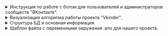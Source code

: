 <details>
    <summary>Инструкция по работе с ботом для пользователей и администраторов сообществ "ВКонтакте".</summary>

### - Администратору сообщества ВК.

**Для начала использования бота в чатах сообщества "ВКонтакте" необходимо:**

1. Произветси настройку сообщества ВК и получить токен доступа, для подключения бота.
2. База данных подключена и настроена, все таблицы созданы. (*На персональном компьютере или удаленном сервере*).
3. Основной скрипт ВК бота должен быть запущен. (*На персональном компьютере или удаленном сервере*).


### - Пошаговая инструкция пользователю ВК бота.
1. Вступаем в сообщество, где реализована возможность использования данного ВК бота и нажимае кнопку "Сообщение":
   
![](https://github.com/s-alex-developer/github.com_supporting-files/blob/main/Group_work_VKinder/img/user_guide/1.png)

***

2. Вводим любое сообщение для активации работы бота:
   
![](https://github.com/s-alex-developer/github.com_supporting-files/blob/main/Group_work_VKinder/img/user_guide/2.png)

***

3. Возвращаемся в на главную стринцу своего профила ВК и переходимв раздел "Мессенджер":
   
![](https://github.com/s-alex-developer/github.com_supporting-files/blob/main/Group_work_VKinder/img/user_guide/3.png)

***
4. Если бот настроен верно и активен, будет предложено нажать на кнопку "Начать поиск".

![](https://github.com/s-alex-developer/github.com_supporting-files/blob/main/Group_work_VKinder/img/user_guide/4.png)

***
5. Далее в формате диалога с ботом будет необходимо ответить на три вопроса и указать город, пол кандидатов и их возрастной диапазон.
 
   По этим трём параметрам будет осуществлен подбор профилей пользователей "ВКонтакте", нажимаем на кнопку "Просмотреть результаты", чтобы продолжить.

![](https://github.com/s-alex-developer/github.com_supporting-files/blob/main/Group_work_VKinder/img/user_guide/5.png)

***
6. Отлично! Мы получили первый результат поиска: Имя, Фамилию пользователя, ссылку на профиль "ВКонтакте" и три самые популярные фотографии профиля, имеющие наибольшее колличество "лайков.
      
![](https://github.com/s-alex-developer/github.com_supporting-files/blob/main/Group_work_VKinder/img/user_guide/6.png)

***
7. Кнопка "Следующий профиль" позволит увидеть другие результаты поиска.

![](https://github.com/s-alex-developer/github.com_supporting-files/blob/main/Group_work_VKinder/img/user_guide/9.png)

***
8. При помощи кнопок "Добавить в избранное" и "Просмотреть избранное" мы можем сохранять и просматривать заинтересовавшие нас профили.

   После завершения текущего сеанса поиска избранные профили буду сохранены и Вы сможете вернуться к их просмотру в будущем.
   
![](https://github.com/s-alex-developer/github.com_supporting-files/blob/main/Group_work_VKinder/img/user_guide/7.png)
***

9. Кнопка "Просмотреть избранное".

![](https://github.com/s-alex-developer/github.com_supporting-files/blob/main/Group_work_VKinder/img/user_guide/10.png)
***

10. Профили, которые нам показались не интересными можно внести "черный список" нажатием кнопки "Игнорировать профиль".

![](https://github.com/s-alex-developer/github.com_supporting-files/blob/main/Group_work_VKinder/img/user_guide/8.png)
***

11. Если Вы уже отметили какой-то профиль как "Избранный" или "Игнорируемый", то при запуске следующего сеанса поиска этот профиль не попадет в результаты и повторно показан не будет.

    После нажатия кнопок "Добавить в избранное" или "Игнорировать профиль" автоматически будет загружен и показан следующий результат поиска.

***
12. Нажатие кнопки "Завершить поиск" прекращает текущую сессию поиска, удаляет не сохраненные результаты поиска из памяти и возвращает нас в начало беседы с ВК ботом.
    
![](https://github.com/s-alex-developer/github.com_supporting-files/blob/main/Group_work_VKinder/img/user_guide/11.png)

***
## *Удачных поисков! Кто ищет, тот обязательно найдет!!!*

</details>

<details>
    <summary>Визуализация алгоритма работы проекта "Vkinder".</summary>

![image](https://github.com/s-alex-developer/github.com_supporting-files/blob/main/Group_work_VKinder/img/diagram_1.png)

</details>


<details>
    <summary> Структура БД и основная информация. </summary>

![image](https://github.com/s-alex-developer/github.com_supporting-files/blob/main/Group_work_VKinder/img/%D0%A1%D1%82%D1%80%D1%83%D0%BA%D1%82%D1%83%D1%80%D0%B0%20%D0%91%D0%94%20%D0%B8%20%D0%B0%D0%BB%D0%B3%D0%BE%D1%80%D0%B8%D1%82%D0%BC%20%D1%80%D0%B0%D0%B1%D0%BE%D1%82%D1%8B.png)

</details>

<details>
    <summary>Шаблон файла с переменными окружения .env для нашего проекта. </summary>
    
[Перейти и скачать файл.](https://github.com/s-alex-developer/github.com_supporting-files/blob/main/Group_work_VKinder/files/.env)

</details>
